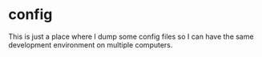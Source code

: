 config
======

This is just a place where I dump some config files so I can have the same
development environment on multiple computers.
